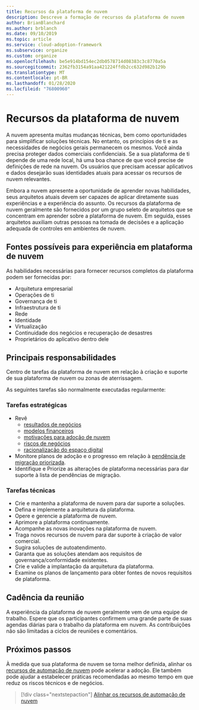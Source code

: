 ```yaml
---
title: Recursos da plataforma de nuvem
description: Descreve a formação de recursos da plataforma de nuvem
author: BrianBlanchard
ms.author: brblanch
ms.date: 09/10/2019
ms.topic: article
ms.service: cloud-adoption-framework
ms.subservice: organize
ms.custom: organize
ms.openlocfilehash: be5e914bd154ec2db0578714d08383c3c8770a5a
ms.sourcegitcommit: 2362fb3154a91aa421224ffdb2cc632d982b129b
ms.translationtype: MT
ms.contentlocale: pt-BR
ms.lasthandoff: 01/28/2020
ms.locfileid: "76800960"
---
```

# <a name="cloud-platform-capabilities"></a>Recursos da plataforma de nuvem

A nuvem apresenta muitas mudanças técnicas, bem como oportunidades para simplificar soluções técnicas. No entanto, os princípios de ti e as necessidades de negócios gerais permanecem os mesmos. Você ainda precisa proteger dados comerciais confidenciais. Se a sua plataforma de ti depende de uma rede local, há uma boa chance de que você precise de definições de rede na nuvem. Os usuários que precisam acessar aplicativos e dados desejarão suas identidades atuais para acessar os recursos de nuvem relevantes.

Embora a nuvem apresente a oportunidade de aprender novas habilidades, seus arquitetos atuais devem ser capazes de aplicar diretamente suas experiências e a experiência do assunto. Os recursos da plataforma de nuvem geralmente são fornecidos por um grupo seleto de arquitetos que se concentram em aprender sobre a plataforma de nuvem. Em seguida, esses arquitetos auxiliam outras pessoas na tomada de decisões e a aplicação adequada de controles em ambientes de nuvem.

## <a name="possible-sources-for-cloud-platform-expertise"></a>Fontes possíveis para experiência em plataforma de nuvem

As habilidades necessárias para fornecer recursos completos da plataforma podem ser fornecidas por:

- Arquitetura empresarial
- Operações de ti
- Governança de ti
- Infraestrutura de ti
- Rede
- Identidade
- Virtualização
- Continuidade dos negócios e recuperação de desastres
- Proprietários do aplicativo dentro dele

## <a name="key-responsibilities"></a>Principais responsabilidades

Centro de tarefas da plataforma de nuvem em relação à criação e suporte de sua plataforma de nuvem ou zonas de aterrissagem.

As seguintes tarefas são normalmente executadas regularmente:

### <a name="strategic-tasks"></a>Tarefas estratégicas

- Revê
  - [resultados de negócios](../strategy/business-outcomes/index.md)
  - [modelos financeiros](../strategy/financial-models.md)
  - [motivações para adoção de nuvem](../strategy/motivations.md)
  - [riscos de negócios](../govern/policy-compliance/risk-tolerance.md)
  - [racionalização do espaço digital](../digital-estate/index.md)
- Monitore planos de adoção e o progresso em relação à [pendência de migração priorizada](../migrate/migration-considerations/assess/release-iteration-backlog.md).
- Identifique e Priorize as alterações de plataforma necessárias para dar suporte à lista de pendências de migração.

### <a name="technical-tasks"></a>Tarefas técnicas

- Crie e mantenha a plataforma de nuvem para dar suporte a soluções.
- Defina e implemente a arquitetura da plataforma.
- Opere e gerencie a plataforma de nuvem.
- Aprimore a plataforma continuamente.
- Acompanhe as novas inovações na plataforma de nuvem.
- Traga novos recursos de nuvem para dar suporte à criação de valor comercial.
- Sugira soluções de autoatendimento.
- Garanta que as soluções atendam aos requisitos de governança/conformidade existentes.
- Crie e valide a implantação da arquitetura da plataforma.
- Examine os planos de lançamento para obter fontes de novos requisitos de plataforma.

## <a name="meeting-cadence"></a>Cadência da reunião

A experiência da plataforma de nuvem geralmente vem de uma equipe de trabalho. Espere que os participantes confirmem uma grande parte de suas agendas diárias para o trabalho da plataforma em nuvem. As contribuições não são limitadas a ciclos de reuniões e comentários.

## <a name="next-steps"></a>Próximos passos

À medida que sua plataforma de nuvem se torna melhor definida, alinhar os [recursos de automação de nuvem](./cloud-automation.md) pode acelerar a adoção. Ele também pode ajudar a estabelecer práticas recomendadas ao mesmo tempo em que reduz os riscos técnicos e de negócios.

> [!div class="nextstepaction"]
> [Alinhar os recursos de automação de nuvem](./cloud-automation.md)
